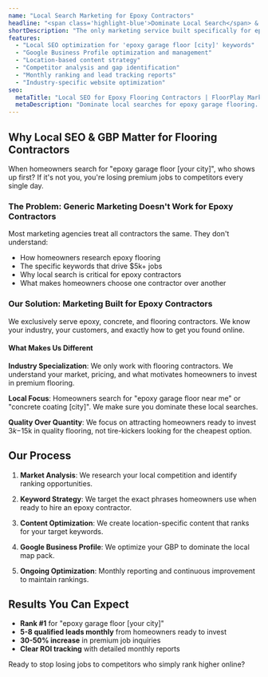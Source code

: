 ```yaml
---
name: "Local Search Marketing for Epoxy Contractors"
headline: "<span class='highlight-blue'>Dominate Local Search</span> & Book More $5k+ Epoxy Jobs"
shortDescription: "The only marketing service built specifically for epoxy and concrete coating contractors. Stop losing premium jobs to competitors who rank higher on Google."
features:
  - "Local SEO optimization for 'epoxy garage floor [city]' keywords"
  - "Google Business Profile optimization and management"
  - "Location-based content strategy"
  - "Competitor analysis and gap identification"
  - "Monthly ranking and lead tracking reports"
  - "Industry-specific website optimization"
seo:
  metaTitle: "Local SEO for Epoxy Flooring Contractors | FloorPlay Marketing Agency"
  metaDescription: "Dominate local searches for epoxy garage flooring. Our specialized SEO gets epoxy contractors more $5k+ jobs from homeowners searching online."
---
```


## Why Local SEO & GBP Matter for Flooring Contractors

When homeowners search for "epoxy garage floor [your city]", who shows up first? If it's not you, you're losing premium jobs to competitors every single day.

### The Problem: Generic Marketing Doesn't Work for Epoxy Contractors

Most marketing agencies treat all contractors the same. They don't understand:
- How homeowners research epoxy flooring
- The specific keywords that drive $5k+ jobs
- Why local search is critical for epoxy contractors
- What makes homeowners choose one contractor over another

### Our Solution: Marketing Built for Epoxy Contractors

We exclusively serve epoxy, concrete, and flooring contractors. We know your industry, your customers, and exactly how to get you found online.

#### What Makes Us Different

**Industry Specialization**: We only work with flooring contractors. We understand your market, pricing, and what motivates homeowners to invest in premium flooring.

**Local Focus**: Homeowners search for "epoxy garage floor near me" or "concrete coating [city]". We make sure you dominate these local searches.

**Quality Over Quantity**: We focus on attracting homeowners ready to invest $3k-$15k in quality flooring, not tire-kickers looking for the cheapest option.

## Our Process

1. **Market Analysis**: We research your local competition and identify ranking opportunities.

2. **Keyword Strategy**: We target the exact phrases homeowners use when ready to hire an epoxy contractor.

3. **Content Optimization**: We create location-specific content that ranks for your target keywords.

4. **Google Business Profile**: We optimize your GBP to dominate the local map pack.

5. **Ongoing Optimization**: Monthly reporting and continuous improvement to maintain rankings.

## Results You Can Expect

- **Rank #1** for "epoxy garage floor [your city]"
- **5-8 qualified leads monthly** from homeowners ready to invest
- **30-50% increase** in premium job inquiries
- **Clear ROI tracking** with detailed monthly reports

Ready to stop losing jobs to competitors who simply rank higher online?

<script data-widget-id="c5f0a7c5cad93e32cb7ab3d3cdfa08bbe43421ff" src="https://www.local-marketing-reports.com/m/assets-v2/lead-gen/js/external/widget-builder.js"></script>